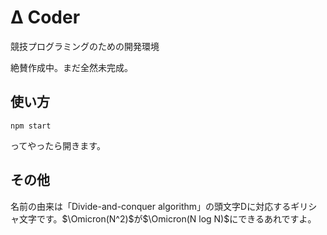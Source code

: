 # Δ Coder
競技プログラミングのための開発環境

絶賛作成中。まだ全然未完成。

## 使い方
```
npm start
```
ってやったら開きます。

## その他
名前の由来は「Divide-and-conquer algorithm」の頭文字Dに対応するギリシャ文字です。$\Omicron(N^2)$が$\Omicron(N log N)$にできるあれですよ。
